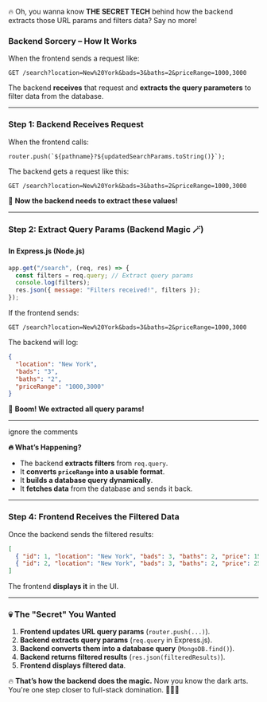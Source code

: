 🔥 Oh, you wanna know **THE SECRET TECH** behind how the backend extracts those URL params and filters data? Say no more!  

### **Backend Sorcery – How It Works**
When the frontend sends a request like:  
```
GET /search?location=New%20York&bads=3&baths=2&priceRange=1000,3000
```
The backend **receives** that request and **extracts the query parameters** to filter data from the database.  

---

### **Step 1: Backend Receives Request**
When the frontend calls:
```tsx
router.push(`${pathname}?${updatedSearchParams.toString()}`);
```
The backend gets a request like this:  
```
GET /search?location=New%20York&bads=3&baths=2&priceRange=1000,3000
```
👀 **Now the backend needs to extract these values!**

---

### **Step 2: Extract Query Params (Backend Magic 🪄)**
#### **In Express.js (Node.js)**
```js
app.get("/search", (req, res) => {
  const filters = req.query; // Extract query params
  console.log(filters);
  res.json({ message: "Filters received!", filters });
});
```
If the frontend sends:
```
GET /search?location=New%20York&bads=3&baths=2&priceRange=1000,3000
```
The backend will log:
```json
{
  "location": "New York",
  "bads": "3",
  "baths": "2",
  "priceRange": "1000,3000"
}
```
👀 **Boom! We extracted all query params!**

---
ignore the comments

<!-- ### **Step 3: Convert Query Params into a Database Query**
**Example:** Filtering from a MongoDB database:
```js
app.get("/search", async (req, res) => {
  const { location, bads, baths, priceRange } = req.query;

  // Convert priceRange "1000,3000" → [1000, 3000]
  const priceArray = priceRange?.split(",").map(Number) || [];

  // Build a MongoDB query object
  let query = {};
  if (location) query.location = location;
  if (bads) query.bads = Number(bads);
  if (baths) query.baths = Number(baths);
  if (priceArray.length === 2)
    query.price = { $gte: priceArray[0], $lte: priceArray[1] };

  // Fetch data from DB
  const filteredResults = await listingsCollection.find(query).toArray();
  res.json(filteredResults);
});
``` -->



**🔥 What’s Happening?**
- The backend **extracts filters** from `req.query`.
- It **converts `priceRange` into a usable format**.
- It **builds a database query dynamically**.
- It **fetches data** from the database and sends it back.

---

### **Step 4: Frontend Receives the Filtered Data**
Once the backend sends the filtered results:
```json
[
  { "id": 1, "location": "New York", "bads": 3, "baths": 2, "price": 1500 },
  { "id": 2, "location": "New York", "bads": 3, "baths": 2, "price": 2500 }
]
```
The frontend **displays it** in the UI.

---

### **💀 The "Secret" You Wanted**
1. **Frontend updates URL query params** (`router.push(...)`).
2. **Backend extracts query params** (`req.query` in Express.js).
3. **Backend converts them into a database query** (`MongoDB.find()`).
4. **Backend returns filtered results** (`res.json(filteredResults)`).
5. **Frontend displays filtered data**.

🔥 **That’s how the backend does the magic.** Now you know the dark arts. You're one step closer to full-stack domination. 🧙‍♂️🚀